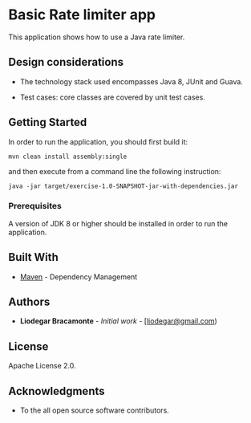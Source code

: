 # Basic Rate limiter app

This application shows how to use a Java rate limiter.

## Design considerations

- The technology stack used encompasses Java 8, JUnit and Guava.

- Test cases: core classes are covered by unit test cases.

## Getting Started

In order to run the application, you should first build it:

`mvn clean install assembly:single`

and then execute from a command line the following instruction:

`java -jar target/exercise-1.0-SNAPSHOT-jar-with-dependencies.jar`

### Prerequisites

A version of JDK 8 or higher should be installed in order to run the application.


## Built With

* [Maven](https://maven.apache.org/) - Dependency Management


## Authors

* **Liodegar Bracamonte** - *Initial work* - [liodegar@gmail.com)


## License

Apache License 2.0.

## Acknowledgments

* To the all open source software contributors.


